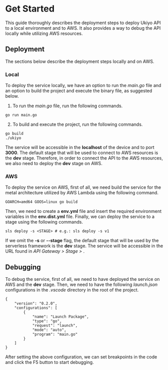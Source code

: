 # Get Started

This guide thoroughly describes the deployment steps to deploy Ukiyo API to a local environment and to AWS. It also provides a way to debug the API locally while utilizing AWS resources.

## Deployment

The sections below describe the deployment steps locally and on AWS.

### Local

To deploy the service locally, we have an option to run the *main.go* file and an option to build the project and execute the binary file, as suggested below.

1. To run the *main.go* file, run the following commands.

```
go run main.go
```

2. To build and execute the project, run the following commands.

```
go build
./ukiyo
```

The service will be accessible in the **localhost** of the device and to port **3000**. The default stage that will be used to connect to AWS resources is the **dev** stage. Therefore, in order to connect the API to the AWS resources, we also need to deploy the **dev** stage on AWS.

### AWS

To deploy the service on AWS, first of all, we need build the service for the metal architecture utilized by AWS Lambda using the following command.

```
GOARCH=amd64 GOOS=linux go build
```

Then, we need to create a **env.yml** file and insert the required environment variables in the **env.dist.yml** file. Finally, we can deploy the service to a stage using the following commands.

```
sls deploy -s <STAGE> # e.g.: sls deploy -s v1
```

If we omit the **-s** or **--stage** flag, the default stage that will be used by the serverless framework is the **dev** stage. The service will be accessible in the URL found in *API Gateway > Stage > <STAGE>*.

## Debugging

To debug the service, first of all, we need to have deployed the service on AWS and the **dev** stage. Then, we need to have the following *launch.json* configurations in the *.vscode* directory in the root of the project.

```
{
    "version": "0.2.0",
    "configurations": [
        {
            "name": "Launch Package",
            "type": "go",
            "request": "launch",
            "mode": "auto",
            "program": "main.go"
        }
    ]
}
```

After setting the above configuration, we can set breakpoints in the code and click the F5 button to start debugging.
